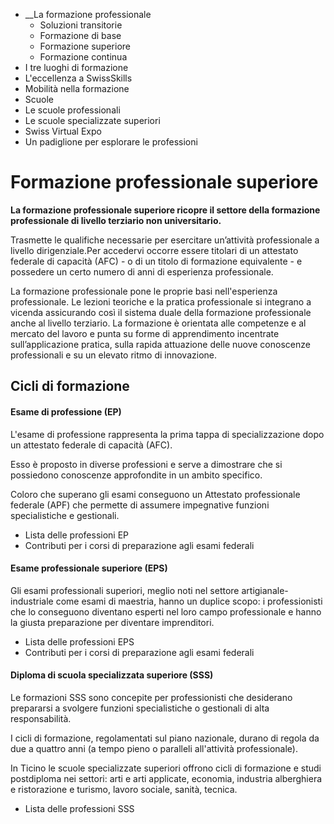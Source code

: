   * __La formazione professionale
    * Soluzioni transitorie
    * Formazione di base
    * Formazione superiore
    * Formazione continua
  * I tre luoghi di formazione
  * L'eccellenza a SwissSkills
  * Mobilità nella formazione
  * Scuole
  * Le scuole professionali
  * Le scuole specializzate superiori
  * Swiss Virtual Expo
  * Un padiglione per esplorare le professioni

#  Formazione professionale superiore

**La formazione professionale superiore ricopre il settore della formazione
professionale di livello terziario non universitario.**

Trasmette le qualifiche necessarie per esercitare un’attività professionale a
livello dirigenziale.Per accedervi occorre essere titolari di un attestato
federale di capacità (AFC) - o di un titolo di formazione equivalente - e
possedere un certo numero di anni di esperienza professionale.

La formazione professionale pone le proprie basi nell'esperienza
professionale. Le lezioni teoriche e la pratica professionale si integrano a
vicenda assicurando così il sistema duale della formazione professionale anche
al livello terziario. La formazione è orientata alle competenze e al mercato
del lavoro e punta su forme di apprendimento incentrate sull’applicazione
pratica, sulla rapida attuazione delle nuove conoscenze professionali e su un
elevato ritmo di innovazione.

##  Cicli di formazione

####  Esame di professione (EP)

L'esame di professione rappresenta la prima tappa di specializzazione dopo un
attestato federale di capacità (AFC).

Esso è proposto in diverse professioni e serve a dimostrare che si possiedono
conoscenze approfondite in un ambito specifico.

Coloro che superano gli esami conseguono un Attestato professionale federale
(APF) che permette di assumere impegnative funzioni specialistiche e
gestionali.

  * Lista delle professioni EP
  * Contributi per i corsi di preparazione agli esami federali

####  Esame professionale superiore (EPS)

Gli esami professionali superiori, meglio noti nel settore artigianale-
industriale come esami di maestria, hanno un duplice scopo: i professionisti
che lo conseguono diventano esperti nel loro campo professionale e hanno la
giusta preparazione per diventare imprenditori.

  * Lista delle professioni EPS
  * Contributi per i corsi di preparazione agli esami federali

####  Diploma di scuola specializzata superiore (SSS)

Le formazioni SSS sono concepite per professionisti che desiderano prepararsi
a svolgere funzioni specialistiche o gestionali di alta responsabilità.

I cicli di formazione, regolamentati sul piano nazionale, durano di regola da
due a quattro anni (a tempo pieno o paralleli all'attività professionale).

In Ticino le scuole specializzate superiori offrono cicli di formazione e
studi postdiploma nei settori: arti e arti applicate, economia, industria
alberghiera e ristorazione e turismo, lavoro sociale, sanità, tecnica.

  * Lista delle professioni SSS

